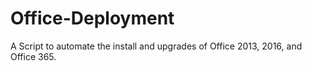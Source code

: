 # Office-Deployment
A Script to automate the install and upgrades of Office 2013, 2016, and Office 365.
